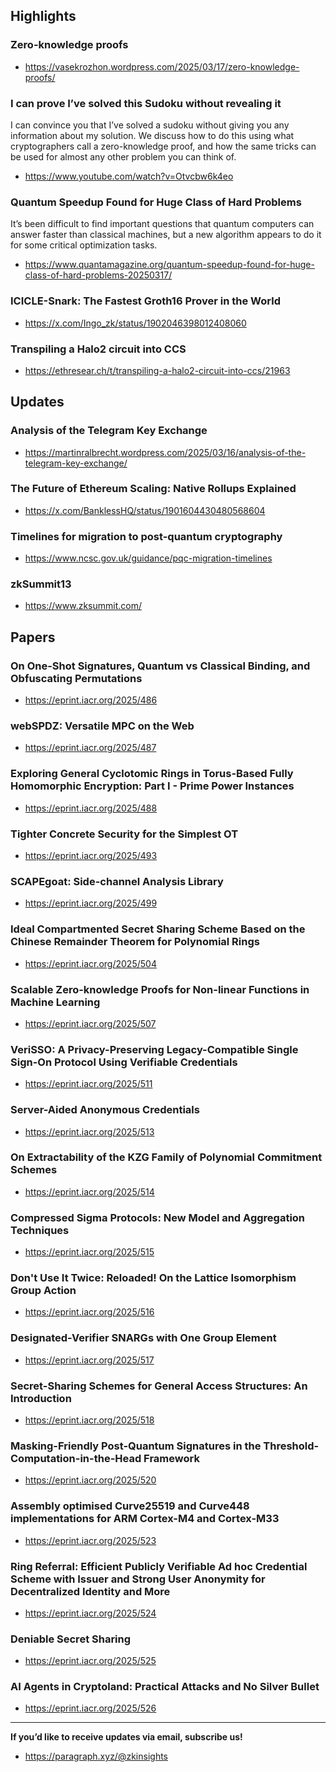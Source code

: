 ## Highlights
### Zero-knowledge proofs
- <https://vasekrozhon.wordpress.com/2025/03/17/zero-knowledge-proofs/>
### I can prove I’ve solved this Sudoku without revealing it
I can convince you that I’ve solved a sudoku without giving you any information about my solution. We discuss how to do this using what cryptographers call a zero-knowledge proof, and how the same tricks can be used for almost any other problem you can think of.
- <https://www.youtube.com/watch?v=Otvcbw6k4eo>
### Quantum Speedup Found for Huge Class of Hard Problems
It’s been difficult to find important questions that quantum computers can answer faster than classical machines, but a new algorithm appears to do it for some critical optimization tasks. 
- <https://www.quantamagazine.org/quantum-speedup-found-for-huge-class-of-hard-problems-20250317/>
### ICICLE-Snark: The Fastest Groth16 Prover in the World 
- <https://x.com/Ingo_zk/status/1902046398012408060>
### Transpiling a Halo2 circuit into CCS
- <https://ethresear.ch/t/transpiling-a-halo2-circuit-into-ccs/21963>

## Updates
### Analysis of the Telegram Key Exchange
- <https://martinralbrecht.wordpress.com/2025/03/16/analysis-of-the-telegram-key-exchange/>
###  The Future of Ethereum Scaling: Native Rollups Explained
- <https://x.com/BanklessHQ/status/1901604430480568604>
### Timelines for migration to post-quantum cryptography
- <https://www.ncsc.gov.uk/guidance/pqc-migration-timelines>
### zkSummit13
- <https://www.zksummit.com/>


## Papers
### On One-Shot Signatures, Quantum vs Classical Binding, and Obfuscating Permutations
- <https://eprint.iacr.org/2025/486>

### webSPDZ: Versatile MPC on the Web
- <https://eprint.iacr.org/2025/487>

### Exploring General Cyclotomic Rings in Torus-Based Fully Homomorphic Encryption: Part I - Prime Power Instances
- <https://eprint.iacr.org/2025/488>

### Tighter Concrete Security for the Simplest OT
- <https://eprint.iacr.org/2025/493>

### SCAPEgoat: Side-channel Analysis Library
- <https://eprint.iacr.org/2025/499>

### Ideal Compartmented Secret Sharing Scheme Based on the Chinese Remainder Theorem for Polynomial Rings
- <https://eprint.iacr.org/2025/504>

### Scalable Zero-knowledge Proofs for Non-linear Functions in Machine Learning
- <https://eprint.iacr.org/2025/507>

### VeriSSO: A Privacy-Preserving Legacy-Compatible Single Sign-On Protocol Using Verifiable Credentials
- <https://eprint.iacr.org/2025/511>

### Server-Aided Anonymous Credentials
- <https://eprint.iacr.org/2025/513>

### On Extractability of the KZG Family of Polynomial Commitment Schemes
- <https://eprint.iacr.org/2025/514>

### Compressed Sigma Protocols: New Model and Aggregation Techniques
- <https://eprint.iacr.org/2025/515>

### Don't Use It Twice: Reloaded! On the Lattice Isomorphism Group Action
- <https://eprint.iacr.org/2025/516>

### Designated-Verifier SNARGs with One Group Element
- <https://eprint.iacr.org/2025/517>

### Secret-Sharing Schemes for General Access Structures: An Introduction
- <https://eprint.iacr.org/2025/518>

### Masking-Friendly Post-Quantum Signatures in the Threshold-Computation-in-the-Head Framework
- <https://eprint.iacr.org/2025/520>

### Assembly optimised Curve25519 and Curve448 implementations for ARM Cortex-M4 and Cortex-M33
- <https://eprint.iacr.org/2025/523>

### Ring Referral: Efficient Publicly Verifiable Ad hoc Credential Scheme with Issuer and Strong User Anonymity for Decentralized Identity and More
- <https://eprint.iacr.org/2025/524>

### Deniable Secret Sharing
- <https://eprint.iacr.org/2025/525>

### AI Agents in Cryptoland: Practical Attacks and No Silver Bullet
- <https://eprint.iacr.org/2025/526>

---
**If you’d like to receive updates via email, subscribe us!**

- <https://paragraph.xyz/@zkinsights>
